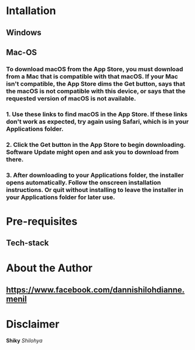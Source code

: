 # Intallation
## Windows

## Mac-OS
 ### To download macOS from the App Store, you must download from a Mac that is compatible with that macOS. If your Mac isn't compatible, the App Store dims the Get button, says that the macOS is not compatible with this device, or says that the requested version of macOS is not available.
 ### 1. Use these links to find macOS in the App Store. If these links don't work as expected, try again using Safari, which is in your Applications folder.
 ### 2. Click the Get button in the App Store to begin downloading. Software Update might open and ask you to download from there.
 ### 3. After downloading to your Applications folder, the installer opens automatically. Follow the onscreen installation instructions. Or quit without installing to leave the installer in your Applications folder for later use.


# Pre-requisites
  ## Tech-stack
  
# About the Author
  ## 
  ## https://www.facebook.com/dannishilohdianne.menil

  # Disclaimer
  **Shiky**
  _Shilohya_
